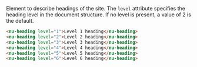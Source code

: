 Element to describe headings of the site. The `level` attribute specifies the heading level in the document structure. If no level is present, a value of 2 is the default.

```html
<nu-heading level="1">Level 1 heading</nu-heading>
<nu-heading level="2">Level 2 heading</nu-heading>
<nu-heading level="3">Level 3 heading</nu-heading>
<nu-heading level="4">Level 4 heading</nu-heading>
<nu-heading level="5">Level 5 heading</nu-heading>
<nu-heading level="6">Level 6 heading</nu-heading>
```
